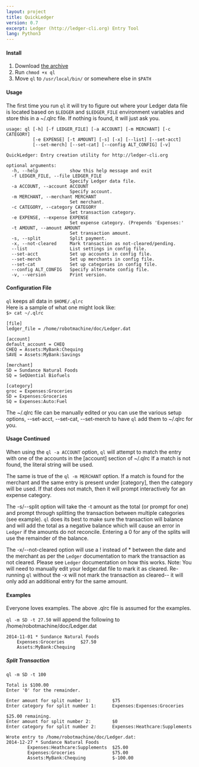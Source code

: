 ```yaml
---
layout: project
title: QuickLedger
version: 0.7
excerpt: Ledger (http://ledger-cli.org) Entry Tool
lang: Python3
---
```

#### Install
1. Download [the archive](https://github.com/robotmachine/QuickLedger/tarball/master)
2. Run `chmod +x ql`
3. Move `ql` to `/usr/local/bin/` or somewhere else in `$PATH`
  
#### Usage
The first time you run `ql` it will try to figure out where your Ledger data file is located based on `$LEDGER` and `$LEDGER_FILE` environment variables and store this in a ~/.qlrc file. If nothing is found, it will just ask you.  

```
usage: ql [-h] [-f LEDGER_FILE] [-a ACCOUNT] [-m MERCHANT] [-c CATEGORY]
          [-e EXPENSE] [-t AMOUNT] [-s] [-x] [--list] [--set-acct]
          [--set-merch] [--set-cat] [--config ALT_CONFIG] [-v]

QuickLedger: Entry creation utility for http://ledger-cli.org

optional arguments:
  -h, --help            show this help message and exit
  -f LEDGER_FILE, --file LEDGER_FILE
                        Specify Ledger data file.
  -a ACCOUNT, --account ACCOUNT
                        Specify account.
  -m MERCHANT, --merchant MERCHANT
                        Set merchant.
  -c CATEGORY, --category CATEGORY
                        Set transaction category.
  -e EXPENSE, --expense EXPENSE
                        Set expense category. (Prepends 'Expenses:'
  -t AMOUNT, --amount AMOUNT
                        Set transaction amount.
  -s, --split           Split payment.
  -x, --not-cleared     Mark transaction as not-cleared/pending.
  --list                List settings in config file.
  --set-acct            Set up accounts in config file.
  --set-merch           Set up merchants in config file.
  --set-cat             Set up categories in config file.
  --config ALT_CONFIG   Specify alternate config file.
  -v, --version         Print version.
```
  
#### Configuration File  
`ql` keeps all data in `$HOME/.qlrc`  
Here is a sample of what one might look like:  
`$> cat ~/.qlrc`  
  
```
[file]  
ledger_file = /home/robotmachine/doc/Ledger.dat  
  
[account]
default_account = CHEQ 
CHEQ = Assets:MyBank:Chequing  
SAVE = Assets:MyBank:Savings  
  
[merchant]  
SD = Sundance Natural Foods  
SQ = SeQUential Biofuels  

[category]
groc = Expenses:Groceries
SD = Expenses:Groceries  
SQ = Expenses:Auto:Fuel  
```

The ~/.qlrc file can be manually edited or you can use the various setup options, --set-acct, --set-cat, --set-merch to have `ql` add them to ~/.qlrc for you.  
  
#### Usage Continued
When using the `ql -a ACCOUNT` option, `ql` will attempt to match the entry with one of the accounts in the [account] section of ~/.qlrc If a match is not found, the literal string will be used.  
  
The same is true of the `ql -m MERCHANT` option. If a match is found for the merchant and the same entry is present under [category], then the category will be used. If that does not match, then it will prompt interactively for an expense category.  
  
The -s/--split option will take the -t amount as the total (or prompt for one) and prompt through splitting the transaction between multiple categories (see example). `ql` does its best to make sure the transaction will balance and will add the total as a negative balance which will cause an error in `Ledger` if the amounts do not reconcile. Entering a 0 for any of the splits will use the remainder of the balance.  
  
The -x/--not-cleared option will use a ! instead of * between the date and the merchant as per the `Ledger` documentation to mark the transaction as not cleared. Please see `Ledger` documentation on how this works. Note: You will need to manually edit your ledger.dat file to mark it as cleared. Re-running `ql` without the -x will not mark the transaction as cleared-- it will only add an additional entry for the same amount.  

#### Examples
Everyone loves examples. The above .qlrc file is assumed for the examples.  
  
`ql -m SD -t 27.50` will append the following to /home/robotmachine/doc/Ledger.dat  

```
2014-11-01 * Sundance Natural Foods  
	Expenses:Groceries		$27.50  
	Assets:MyBank:Chequing  
```

##### Split Transaction
`ql -m SD -t 100`

```
Total is $100.00  
Enter '0' for the remainder.  
  
Enter amount for split number 1:        $75  
Enter category for split number 1:      Expenses:Expenses:Groceries  
  
$25.00 remaining.  
Enter amount for split number 2:        $0  
Enter category for split number 2:      Expenses:Heathcare:Supplements  
  
Wrote entry to /home/robotmachine/doc/Ledger.dat:  
2014-12-27 * Sundance Natural Foods 
        Expenses:Heathcare:Supplements  $25.00    
        Expenses:Groceries              $75.00  
        Assets:MyBank:Chequing          $-100.00  
```

